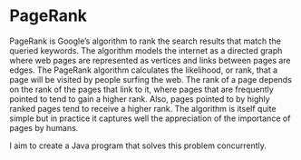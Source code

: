 # PageRank
PageRank is Google’s algorithm to rank the search results that match the queried keywords. The algorithm
models the internet as a directed graph where web pages are represented as vertices and links between pages are
edges. The PageRank algorithm calculates the likelihood, or rank, that a page will be visited by people surfing
the web. The rank of a page depends on the rank of the pages that link to it, where pages that are frequently
pointed to tend to gain a higher rank. Also, pages pointed to by highly ranked pages tend to receive a higher rank.
The algorithm is itself quite simple but in practice it captures well the appreciation of the importance of pages by
humans.

I aim to create a Java program that solves this problem concurrently.
